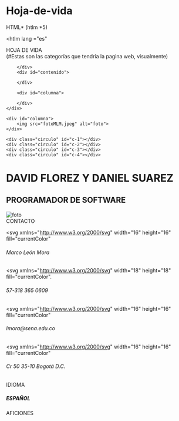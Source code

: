 # Hoja-de-vida
HTML*
(htlm *5)
<!DOCTYPE html>
<htlm lang ="es"

<head>
	<meta charset="UTF-8"
	<meta name="viewport" content="width=device-width, initial-scale=1.0"
	<title>HOJA DE VIDA</title>
	<link rel="stylesheet" href="estilo.css"     (#Esto es para crear el enlace entre el HTML y el CSS)
</head>

<body>
	<div id="container">                     (#Estas son las categorías que tendría la pagina web, visualmente)
		<div id="encabezado">

		</div>
		<div id="contenido">

		</div>

		<div id="columna">

		</div>
	</div>
</body>

</html>

<div id="container">
	<div id="encabezado">
	</div>
	<div id="contenido">
	</div>

	<div id="columna">
		<img src="fotoMLM.jpeg" alt="foto">
	</div>

	<div class="circulo" id="c-1"></div>
	<div class="circulo" id="c-2"></div>
	<div class="circulo" id="c-3"></div>
	<div class="circulo" id="c-4"></div>
</div>

<body>
	<div id="container">
		<div id="encabezado">
			<h1>DAVID FLOREZ Y DANIEL SUAREZ</h1>
			<h2>PROGRAMADOR DE SOFTWARE</h2>
		<div>

<div id="contenido">
	<div class="caja-contenido">
		<div class="titulo-caja"></div>
		<h4></h4>
		<p></p>
	</div>
	<div class="caja-contenido">
		<di class="titulo-caja"></div>
		<h4></h4>
		<p></p>
	</div>
</div>


<div id="columna">

<img src="fotoMLM.jpeg" alt="foto">

<div class="columna-contenido">

<div class="col-titulo">CONTACTO</div>

<div class="col-linea">

<svg xmlns="http://www.w3.org/2000/svg" width="16" height="16" fill="currentColor"

</svg>

<h6>Marco León Mora</h6>

</div>

<div class="col-linea">

<svg xmlns="http://www.w3.org/2000/svg" width="18" height="18" fill="currentColor".

</svg>

<h6>57-318 365 0609</h6>

</div>

<div class="col-linea">

<svg xmlns="http://www.w3.org/2000/svg" width="16" height="16" fill="currentColor"

</svg>

<h6>Imora@sena.edu.co</h6>

</div>

<div class="col-linea">

<svg xmlns="http://www.w3.org/2000/svg" width="16" height="16" fill="currentColor"

</svg>

<h6>Cr 50 35-10 Bogotá D.C.</h6>

</div>

</div>

<div class="columna-contenido">
	<div class="col-titulo">IDIOMA</div>
	<div class="col-linea">
		<h5>ESPAÑOL</h5>
		<div class="barra">
			<div class="b-item b-1"></div>
			<div class="b-item b-2"></div>
			<div class="b-item b-3"></div>
			<div class="b-item b-4"></div>
			<div class="b-item b-5"></div>
		</div>
	</div>
</div>

<div class="columna-contenido">
	<div class="col-titulo">AFICIONES</div>
	<div class="linea-icons">
		<div class="icon">
			<svg xmlns=(link de imagen transformada en vectores) width="20" height:"20">
				<path d="(PREGUNTAR PORQUE NO SÉ">
			</svg>
		</div>
	</div>
</div>

